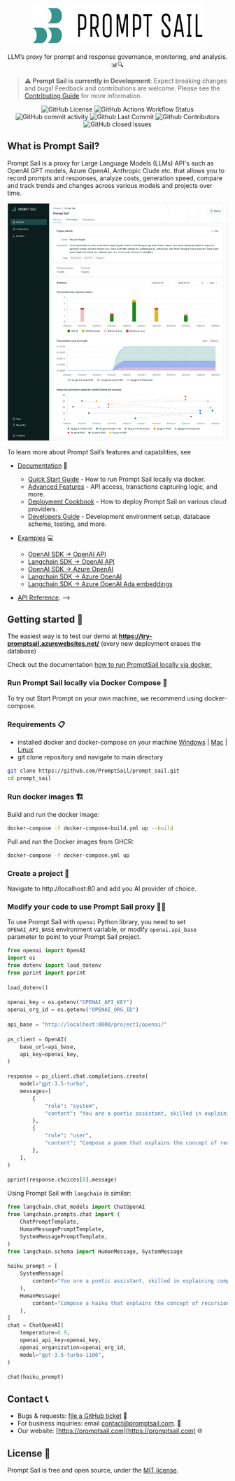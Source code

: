 

<p align="center">
  <p align="center">
    <a href="https://promptsail.com/?utm_source=github&utm_medium=logo" target="_blank">
      <img src="docs/assets/images/Logo-teal_black.png" alt="Prompt Sail" width="390" height="91">
    </a>
  </p>
  <p align="center">
    LLM’s proxy for prompt and response governance, monitoring, and analysis. 📊🔍
  </p>
</p>

> ⚠️ **Prompt Sail is currently in Development**: Expect breaking changes and bugs! Feedback and contributions are welcome. Please see the [Contributing Guide](CONTRIBUTING.md) for more information.

<p align="center">
<!-- ALL-CONTRIBUTORS-BADGE:START - Do not remove or modify this section -->
  <img alt="GitHub License" src="https://img.shields.io/github/license/promptsail/prompt_sail">
<img alt="GitHub Actions Workflow Status" src="https://img.shields.io/github/actions/workflow/status/promptsail/prompt_sail/docker-publish.yml?label=Build%20and%20Publish%20Docker">
<img alt="GitHub commit activity" src="https://img.shields.io/github/commit-activity/y/promptsail/prompt_sail"/>
  <img alt="Github Last Commit" src="https://img.shields.io/github/last-commit/promptsail/prompt_sail"/>
<img alt="Github Contributors" src="https://img.shields.io/github/contributors/promptsail/prompt_sail"/>
  <img alt="GitHub closed issues" src="https://img.shields.io/github/issues-closed/promptsail/prompt_sail"/>

</p>


## What is Prompt Sail? 

Prompt Sail is a proxy for Large Language Models (LLMs) API's such as OpenAI GPT models, Azure OpenAI, Anthropic Clude etc. that allows you to record prompts and responses, analyze costs, generation speed, compare and track trends and changes across various models and projects over time.

![Prompt Sail dashboard](/docs/assets/images/LLM_Project_dashboard_budget_v2.png)


To learn more about Prompt Sail’s features and capabilities, see 

* [Documentation](https://promptsail.github.io/prompt_sail/) 📖
   * [Quick Start Guide](https://promptsail.com/docs/quick-start-guide/) - How to run Prompt Sail locally via docker.
   * [Advanced Features](https://promptsail.com/docs/storing-transactions/) - 
   API access, transctions capturing logic, and more.
   * [Deployment Cookbook](https://promptsail.com/docs/deploy-promptsail-cookbook) - How to deploy Prompt Sail on various cloud providers.
   * [Developers Guide](https://promptsail.com/docs/development-environment/) - Development environment setup, database schema, testing, and more.
* [Examples](https://github.com/PromptSail/prompt_sail/tree/main/examples) 💻
    * [OpenAI SDK -> OpenAI API](/examples/openai_sdk_openai.ipynb)
    * [Langchain SDK -> OpenAI API](/examples/langchain_openai.ipynb)
    * [OpenAI SDK -> Azure OpenAI](/examples/openai_sdk_azure_openai.ipynb)
    * [Langchain SDK -> Azure OpenAI](/examples/langchain_azure_openai.ipynb)
    * [Langchain SDK -> Azure OpenAI Ada embeddings](/examples/langchain_azure_oai_embeddings.ipynb)

* [API Reference](https://try-promptsail.azurewebsites.net/api/docs). -->



## Getting started 🚀

The easiest way is to test our demo at **https://try-promptsail.azurewebsites.net/** (every new deployment erases the database)

Check out the documentation [how to run PromptSail locally via docker.](https://promptsail.com/docs/quick-start-guide/)


### Run Prompt Sail locally via Docker Compose 🐳

To try out Start Prompt on your own machine, we recommend using docker-compose. 

### Requirements 📋

* installed docker and docker-compose on your machine [Windows](https://docs.docker.com/docker-for-windows/install/) | [Mac](https://docs.docker.com/docker-for-mac/install/) | [Linux](https://docs.docker.com/engine/install/ubuntu/)
* git clone repository and navigate to main directory
```bash
git clone https://github.com/PromptSail/prompt_sail.git
cd prompt_sail
```



### Run docker images 🏗️

Build and run the docker image:

```bash
docker-compose -f docker-compose-build.yml up --build
```


Pull and run the Docker images from GHCR:

```bash
docker-compose -f docker-compose.yml up
```



### Create a project 📝

Navigate to http://localhost:80 and add you AI provider of choice. 


### Modify your code to use Prompt Sail proxy 👨‍💻

To use Prompt Sail with `openai` Python library, you need to set `OPENAI_API_BASE` environment variable, or
modify `openai.api_base` parameter to point to your Prompt Sail project.

```python
from openai import OpenAI
import os
from dotenv import load_dotenv
from pprint import pprint

load_dotenv()

openai_key = os.getenv("OPENAI_API_KEY")
openai_org_id = os.getenv("OPENAI_ORG_ID")

api_base = "http://localhost:8000/project1/openai/"

ps_client = OpenAI(
    base_url=api_base,
    api_key=openai_key,
)

response = ps_client.chat.completions.create(
    model="gpt-3.5-turbo",
    messages=[
        {
            "role": "system",
            "content": "You are a poetic assistant, skilled in explaining complex programming concepts with creative flair.",
        },
        {
            "role": "user",
            "content": "Compose a poem that explains the concept of recursion in programming.",
        },
    ],
)

pprint(response.choices[0].message)
```

Using Prompt Sail with `langchain` is similar:
```python
from langchain.chat_models import ChatOpenAI
from langchain.prompts.chat import (
    ChatPromptTemplate,
    HumanMessagePromptTemplate,
    SystemMessagePromptTemplate,
)
from langchain.schema import HumanMessage, SystemMessage

haiku_prompt = [
    SystemMessage(
        content="You are a poetic assistant, skilled in explaining complex programming concepts with creative flair.",
    ),
    HumanMessage(
        content="Compose a haiku that explains the concept of recursion in programming.",
    ),
]
chat = ChatOpenAI(
    temperature=0.9,
    openai_api_key=openai_key,
    openai_organization=openai_org_id,
    model="gpt-3.5-turbo-1106",
)

chat(haiku_prompt)
```

## Contact 📞

- Bugs & requests: [file a GitHub ticket](https://github.com/PromptSail/prompt_sail/issues/new/choose) 🐞
- For business inquiries: email contact@promptsail.com. 📧
- Our website: [https://promptsail.com](https://promptsail.com) 🌐


## License 📜

Prompt Sail is free and open source, under the [MIT license](LICENSE).

